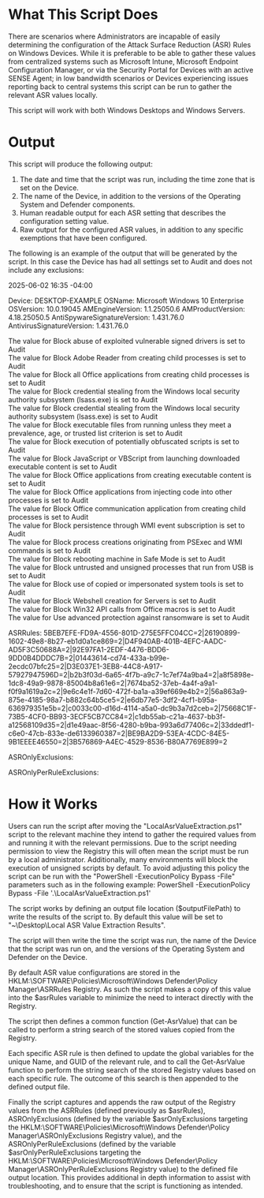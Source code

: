 # What This Script Does #

There are scenarios where Administrators are incapable of easily determining the configuration of the Attack Surface Reduction (ASR) Rules on Windows Devices. While it is preferable to be able to gather these values from centralized systems such as Microsoft Intune, Microsoft Endpoint Configuration Manager, or via the Security Portal for Devices with an active SENSE Agent; in low bandwidth scenarios or Devices experiencing issues reporting back to central systems this script can be run to gather the relevant ASR values locally.

This script will work with both Windows Desktops and Windows Servers.

# Output #

This script will produce the following output:

1. The date and time that the script was run, including the time zone that is set on the Device.
2. The name of the Device, in addition to the versions of the Operating System and Defender components.
3. Human readable output for each ASR setting that describes the configuration setting value.
4. Raw output for the configured ASR values, in addition to any specific exemptions that have been configured.

The following is an example of the output that will be generated by the script. In this case the Device has had all settings set to Audit and does not include any exclusions:

2025-06-02 16:35 -04:00

Device: DESKTOP-EXAMPLE
OSName: Microsoft Windows 10 Enterprise
OSVersion: 10.0.19045
AMEngineVersion: 1.1.25050.6
AMProductVersion: 4.18.25050.5
AntiSpywareSignatureVersion: 1.431.76.0
AntivirusSignatureVersion: 1.431.76.0

The value for Block abuse of exploited vulnerable signed drivers is set to Audit\
The value for Block Adobe Reader from creating child processes is set to Audit\
The value for Block all Office applications from creating child processes is set to Audit\
The value for Block credential stealing from the Windows local security authority subsystem (lsass.exe) is set to Audit\
The value for Block credential stealing from the Windows local security authority subsystem (lsass.exe) is set to Audit\
The value for Block executable files from running unless they meet a prevalence, age, or trusted list criterion is set to Audit\
The value for Block execution of potentially obfuscated scripts is set to Audit\
The value for Block JavaScript or VBScript from launching downloaded executable content is set to Audit\
The value for Block Office applications from creating executable content is set to Audit\
The value for Block Office applications from injecting code into other processes is set to Audit\
The value for Block Office communication application from creating child processes is set to Audit\
The value for Block persistence through WMI event subscription is set to Audit\
The value for Block process creations originating from PSExec and WMI commands is set to Audit\
The value for Block rebooting machine in Safe Mode is set to Audit\
The value for Block untrusted and unsigned processes that run from USB is set to Audit\
The value for Block use of copied or impersonated system tools is set to Audit\
The value for Block Webshell creation for Servers is set to Audit\
The value for Block Win32 API calls from Office macros is set to Audit\
The value for Use advanced protection against ransomware is set to Audit

ASRRules: 5BEB7EFE-FD9A-4556-801D-275E5FFC04CC=2|26190899-1602-49e8-8b27-eb1d0a1ce869=2|D4F940AB-401B-4EFC-AADC-AD5F3C50688A=2|92E97FA1-2EDF-4476-BDD6-9DD0B4DDDC7B=2|01443614-cd74-433a-b99e-2ecdc07bfc25=2|D3E037E1-3EB8-44C8-A917-57927947596D=2|b2b3f03d-6a65-4f7b-a9c7-1c7ef74a9ba4=2|a8f5898e-1dc8-49a9-9878-85004b8a61e6=2|7674ba52-37eb-4a4f-a9a1-f0f9a1619a2c=2|9e6c4e1f-7d60-472f-ba1a-a39ef669e4b2=2|56a863a9-875e-4185-98a7-b882c64b5ce5=2|e6db77e5-3df2-4cf1-b95a-636979351e5b=2|c0033c00-d16d-4114-a5a0-dc9b3a7d2ceb=2|75668C1F-73B5-4CF0-BB93-3ECF5CB7CC84=2|c1db55ab-c21a-4637-bb3f-a12568109d35=2|d1e49aac-8f56-4280-b9ba-993a6d77406c=2|33ddedf1-c6e0-47cb-833e-de6133960387=2|BE9BA2D9-53EA-4CDC-84E5-9B1EEEE46550=2|3B576869-A4EC-4529-8536-B80A7769E899=2

ASROnlyExclusions: 

ASROnlyPerRuleExclusions: 

# How it Works #

Users can run the script after moving the "LocalAsrValueExtraction.ps1" script to the relevant machine they intend to gather the required values from and running it with the relevant permissions. Due to the script needing permission to view the Registry this will often mean the script must be run by a local administrator. Additionally, many environments will block the execution of unsigned scripts by default. To avoid adjusting this policy the script can be run with the "PowerShell -ExecutionPolicy Bypass -File" parameters such as in the following example: PowerShell -ExecutionPolicy Bypass -File '.\LocalAsrValueExtraction.ps1'

The script works by defining an output file location ($outputFilePath) to write the results of the script to. By default this value will be set to "~\Desktop\Local ASR Value Extraction Results".

The script will then write the time the script was run, the name of the Device that the script was run on, and the versions of the Operating System and Defender on the Device.

By default ASR value configurations are stored in the HKLM:\SOFTWARE\Policies\Microsoft\Windows Defender\Policy Manager\ASRRules Registry. As such the script makes a copy of this value into the $asrRules variable to minimize the need to interact directly with the Registry.

The script then defines a common function (Get-AsrValue) that can be called to perform a string search of the stored values copied from the Registry.

Each specific ASR rule is then defined to update the global variables for the unique Name, and GUID of the relevant rule, and to call the Get-AsrValue function to perform the string search of the stored Registry values based on each specific rule. The outcome of this search is then appended to the defined output file.

Finally the script captures and appends the raw output of the Registry values from the ASRRules (defined previously as $asrRules), ASROnlyExclusions (defined by the variable $asrOnlyExclusions targeting the HKLM:\SOFTWARE\Policies\Microsoft\Windows Defender\Policy Manager\ASROnlyExclusions Registry value), and the ASROnlyPerRuleExclusions (defined by the variable $asrOnlyPerRuleExclusions targeting the HKLM:\SOFTWARE\Policies\Microsoft\Windows Defender\Policy Manager\ASROnlyPerRuleExclusions Registry value) to the defined file output location. This provides additional in depth information to assist with troubleshooting, and to ensure that the script is functioning as intended.
